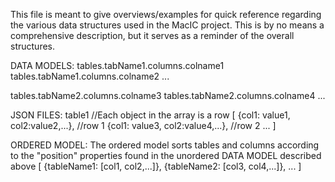 This file is meant to give overviews/examples for quick reference regarding the various data structures used in the MacIC project.
This is by no means a comprehensive description, but it serves as a reminder of the overall structures.

DATA MODELS:
tables.tabName1.columns.colname1
tables.tabName1.columns.colname2
...

tables.tabName2.columns.colname3
tables.tabName2.columns.colname4
...


JSON FILES:
table1  //Each object in the array is a row
[
    {col1: value1, col2:value2,...},  //row 1
    {col1: value3, col2:value4,...},  //row 2
    ...
]

ORDERED MODEL: The ordered model sorts tables and columns according to the "position" properties found in the unordered DATA MODEL described above
[
    {tableName1: [col1, col2,...]},
    {tableName2: [col3, col4,...]},
    ...
]